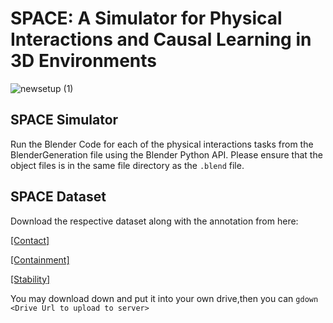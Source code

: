 # SPACE: A Simulator for Physical Interactions and Causal Learning in 3D Environments

![newsetup (1)](https://user-images.githubusercontent.com/51585075/126741271-45b0f2df-03ef-49c1-aab9-ad6bc505a1e7.jpg)

## SPACE Simulator 
Run the Blender Code for each of the physical interactions tasks from the BlenderGeneration file using the Blender Python API. Please ensure that the object files is in the same file directory as the `.blend` file.

## SPACE Dataset
Download the respective dataset along with the annotation from here: 

[[Contact]](https://drive.google.com/drive/folders/1nb8e63H78-FjF_ErxrtWfa0fCrvlGjPP?usp=sharing) 

[[Containment]](https://drive.google.com/drive/folders/1-wOgkW69odhein5RSQd1ObI9emULoHG8?usp=sharing)

[[Stability]](https://drive.google.com/drive/folders/1TrbHI0hV8tyLSfppJkQJrIV1zvzisgJl?usp=sharing)

You may download down and put it into your own drive,then you can `gdown <Drive Url to upload to server>` 



